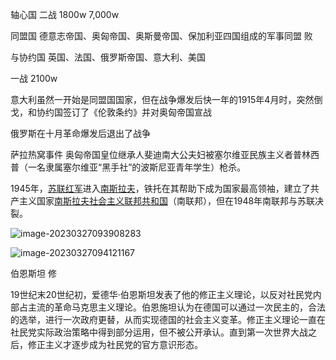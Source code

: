 

轴心国 二战 1800w 7,000w

同盟国 德意志帝国、奥匈帝国、奥斯曼帝国、保加利亚四国组成的军事同盟 败

与协约国 英国、法国、俄罗斯帝国、意大利、美国

一战 2100w

意大利虽然一开始是同盟国国家，但在战争爆发后快一年的1915年4月时，突然倒戈，和协约国签订了《伦敦条约》并对奥匈帝国宣战

俄罗斯在十月革命爆发后退出了战争



萨拉热窝事件 奥匈帝国皇位继承人斐迪南大公夫妇被塞尔维亚民族主义者普林西普（一名隶属塞尔维亚“黑手社”的波斯尼亚青年学生）枪杀。

1945年，[苏联红军](https://baike.baidu.com/item/苏联红军/1881221?fromModule=lemma_inlink)进入[南斯拉夫](https://baike.baidu.com/item/南斯拉夫/493947?fromModule=lemma_inlink)，铁托在其帮助下成为国家最高领袖，建立了共产主义国家[南斯拉夫社会主义联邦共和国](https://baike.baidu.com/item/南斯拉夫社会主义联邦共和国/3574342?fromModule=lemma_inlink)（南联邦），但在1948年南联邦与苏联决裂。

![image-20230327093908283](C:\Users\30998\AppData\Roaming\Typora\typora-user-images\image-20230327093908283.png)

![image-20230327094121167](C:\Users\30998\AppData\Roaming\Typora\typora-user-images\image-20230327094121167.png)





伯恩斯坦 修

19世纪末20世纪初，爱德华·伯恩斯坦发表了他的修正主义理论，以反对社民党内部占主流的革命马克思主义理论。伯恩施坦认为在德国可以通过一次民主的，合法的选举，进行一次政府更替，从而实现德国的社会主义变革。修正主义理论一直在社民党实际政治策略中得到部分运用，但不被公开承认。直到第一次世界大战之后，修正主义才逐步成为社民党的官方意识形态。
